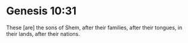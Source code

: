 # Genesis 10:31

These [are] the sons of Shem, after their families, after their tongues, in their lands, after their nations.